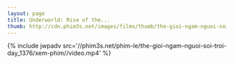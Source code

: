 ```yaml
---
layout: page
title: Underworld: Rise of the...
thumb: http://cdn.phim3s.net/images/films/thumb/the-gioi-ngam-nguoi-soi-troi-day-underworld-rise-of-the-lycans-2009.jpg
---
```

{% include jwpadv src='//phim3s.net/phim-le/the-gioi-ngam-nguoi-soi-troi-day_1376/xem-phim//video.mp4' %}